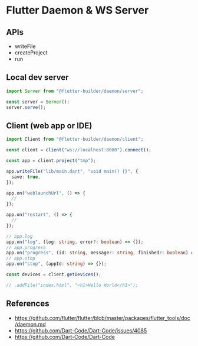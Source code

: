# Flutter Daemon & WS Server

## APIs

- writeFile
- createProject
- run

## Local dev server

```ts
import Server from "@flutter-builder/daemon/server";

const server = Server();
server.serve();
```

## Client (web app or IDE)

```ts
import Client from "@flutter-builder/daemon/client";

const client = client("ws://localhost:8080").connect();

const app = client.project("tmp");

app.writeFile("lib/main.dart", "void main() {}", {
  save: true,
});

app.on("weblaunchUrl", () => {
  //
});

app.on("restart", () => {
  //
});

// app.log
app.on("log", (log: string, error?: boolean) => {});
// app.progress
app.on("progress", (id: string, message?: string, finished?: boolean) => {});
// app.stop
app.on("stop", (appId: string) => {});

const devices = client.getDevices();

// .addFile("index.html", "<h1>Hello World</h1>");
```

## References

- https://github.com/flutter/flutter/blob/master/packages/flutter_tools/doc/daemon.md
- https://github.com/Dart-Code/Dart-Code/issues/4085
- https://github.com/Dart-Code/Dart-Code

```

```

